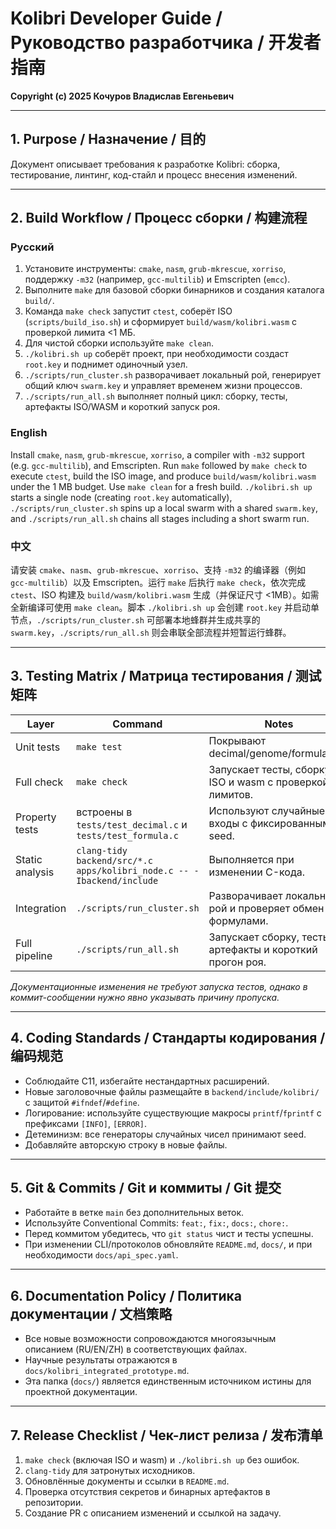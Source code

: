 # Kolibri Developer Guide / Руководство разработчика / 开发者指南

**Copyright (c) 2025 Кочуров Владислав Евгеньевич**

---

## 1. Purpose / Назначение / 目的

Документ описывает требования к разработке Kolibri: сборка, тестирование, линтинг, код-стайл и процесс внесения изменений.

---

## 2. Build Workflow / Процесс сборки / 构建流程

### Русский
1. Установите инструменты: `cmake`, `nasm`, `grub-mkrescue`, `xorriso`, поддержку `-m32` (например, `gcc-multilib`) и Emscripten (`emcc`).
2. Выполните `make` для базовой сборки бинарников и создания каталога `build/`.
3. Команда `make check` запустит `ctest`, соберёт ISO (`scripts/build_iso.sh`) и сформирует `build/wasm/kolibri.wasm` с проверкой лимита <1 МБ.
4. Для чистой сборки используйте `make clean`.
5. `./kolibri.sh up` соберёт проект, при необходимости создаст `root.key` и поднимет одиночный узел.
6. `./scripts/run_cluster.sh` разворачивает локальный рой, генерирует общий ключ `swarm.key` и управляет временем жизни процессов.
7. `./scripts/run_all.sh` выполняет полный цикл: сборку, тесты, артефакты ISO/WASM и короткий запуск роя.

### English
Install `cmake`, `nasm`, `grub-mkrescue`, `xorriso`, a compiler with `-m32` support (e.g. `gcc-multilib`), and Emscripten. Run `make` followed by `make check` to execute `ctest`, build the ISO image, and produce `build/wasm/kolibri.wasm` under the 1 MB budget. Use `make clean` for a fresh build. `./kolibri.sh up` starts a single node (creating `root.key` automatically), `./scripts/run_cluster.sh` spins up a local swarm with a shared `swarm.key`, and `./scripts/run_all.sh` chains all stages including a short swarm run.

### 中文
请安装 `cmake`、`nasm`、`grub-mkrescue`、`xorriso`、支持 `-m32` 的编译器（例如 `gcc-multilib`）以及 Emscripten。运行 `make` 后执行 `make check`，依次完成 `ctest`、ISO 构建及 `build/wasm/kolibri.wasm` 生成（并保证尺寸 <1MB）。如需全新编译可使用 `make clean`。脚本 `./kolibri.sh up` 会创建 `root.key` 并启动单节点，`./scripts/run_cluster.sh` 可部署本地蜂群并生成共享的 `swarm.key`，`./scripts/run_all.sh` 则会串联全部流程并短暂运行蜂群。

---

## 3. Testing Matrix / Матрица тестирования / 测试矩阵

| Layer | Command | Notes |
|-------|---------|-------|
| Unit tests | `make test` | Покрывают decimal/genome/formula/roy. |
| Full check | `make check` | Запускает тесты, сборку ISO и wasm с проверкой лимитов. |
| Property tests | встроены в `tests/test_decimal.c` и `tests/test_formula.c` | Используют случайные входы с фиксированным seed. |
| Static analysis | `clang-tidy backend/src/*.c apps/kolibri_node.c -- -Ibackend/include` | Выполняется при изменении C-кода. |
| Integration | `./scripts/run_cluster.sh` | Разворачивает локальный рой и проверяет обмен формулами. |
| Full pipeline | `./scripts/run_all.sh` | Запускает сборку, тесты, артефакты и короткий прогон роя. |

*Документационные изменения не требуют запуска тестов, однако в коммит-сообщении нужно явно указывать причину пропуска.*

---

## 4. Coding Standards / Стандарты кодирования / 编码规范

- Соблюдайте C11, избегайте нестандартных расширений.
- Новые заголовочные файлы размещайте в `backend/include/kolibri/` с защитой `#ifndef`/`#define`.
- Логирование: используйте существующие макросы `printf`/`fprintf` с префиксами `[INFO]`, `[ERROR]`.
- Детеминизм: все генераторы случайных чисел принимают seed.
- Добавляйте авторскую строку в новые файлы.

---

## 5. Git & Commits / Git и коммиты / Git 提交

- Работайте в ветке `main` без дополнительных веток.
- Используйте Conventional Commits: `feat:`, `fix:`, `docs:`, `chore:`.
- Перед коммитом убедитесь, что `git status` чист и тесты успешны.
- При изменении CLI/протоколов обновляйте `README.md`, `docs/`, и при необходимости `docs/api_spec.yaml`.

---

## 6. Documentation Policy / Политика документации / 文档策略

- Все новые возможности сопровождаются многоязычным описанием (RU/EN/ZH) в соответствующих файлах.
- Научные результаты отражаются в `docs/kolibri_integrated_prototype.md`.
- Эта папка (`docs/`) является единственным источником истины для проектной документации.

---

## 7. Release Checklist / Чек-лист релиза / 发布清单

1. `make check` (включая ISO и wasm) и `./kolibri.sh up` без ошибок.
2. `clang-tidy` для затронутых исходников.
3. Обновлённые документы и ссылки в `README.md`.
4. Проверка отсутствия секретов и бинарных артефактов в репозитории.
5. Создание PR с описанием изменений и ссылкой на задачу.

